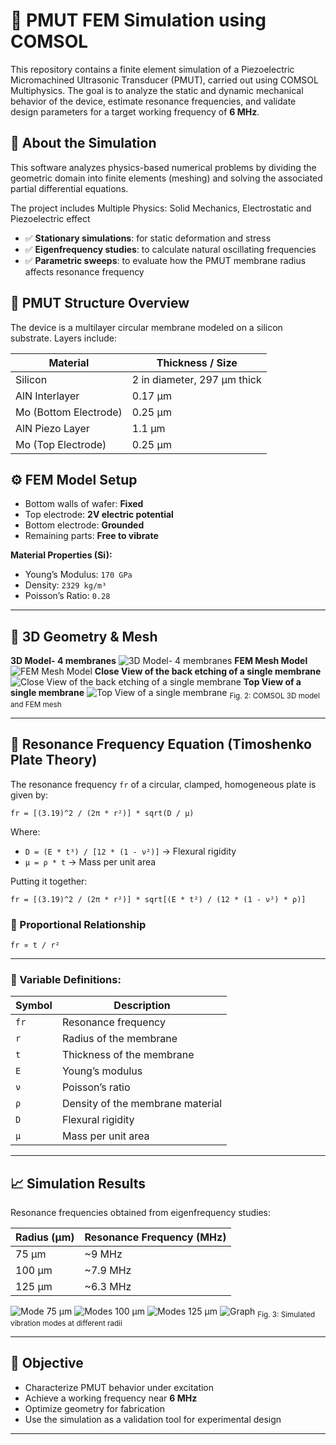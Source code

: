 # 📡 PMUT FEM Simulation using COMSOL

This repository contains a finite element simulation of a Piezoelectric Micromachined Ultrasonic Transducer (PMUT), carried out using COMSOL Multiphysics. The goal is to analyze the static and dynamic mechanical behavior of the device, estimate resonance frequencies, and validate design parameters for a target working frequency of **6 MHz**.

## 📘 About the Simulation
This software analyzes physics-based numerical problems by dividing the geometric domain into finite elements (meshing) and solving the associated partial differential equations.

The project includes Multiple Physics: Solid Mechanics, Electrostatic and Piezoelectric effect
- ✅ **Stationary simulations**: for static deformation and stress
- ✅ **Eigenfrequency studies**: to calculate natural oscillating frequencies
- ✅ **Parametric sweeps**: to evaluate how the PMUT membrane radius affects resonance frequency 

## 🔩 PMUT Structure Overview

The device is a multilayer circular membrane modeled on a silicon substrate. Layers include:

| Material              | Thickness / Size             |
|-----------------------|------------------------------|
| Silicon               | 2 in diameter, 297 µm thick  |
| AlN Interlayer        | 0.17 µm                      |
| Mo (Bottom Electrode) | 0.25 µm                      |
| AlN Piezo Layer       | 1.1 µm                       |
| Mo (Top Electrode)    | 0.25 µm                      |

## ⚙️ FEM Model Setup

- Bottom walls of wafer: **Fixed**
- Top electrode: **2V electric potential**
- Bottom electrode: **Grounded**
- Remaining parts: **Free to vibrate**

**Material Properties (Si):**
- Young’s Modulus: `170 GPa`
- Density: `2329 kg/m³`
- Poisson’s Ratio: `0.28`

---

## 📐 3D Geometry & Mesh
**3D Model- 4 membranes**
![3D Model- 4 membranes](https://github.com/samueloladosu37/PMUT-FEM-Simulation-using-COMSOL/blob/main/3D%20Model%201.png)
**FEM Mesh Model**
![FEM Mesh Model](https://github.com/samueloladosu37/PMUT-FEM-Simulation-using-COMSOL/blob/main/3D%20Mesh%20Model.png)
**Close View of the back etching of a single membrane**
![Close View of the back etching of a single membrane](https://github.com/samueloladosu37/PMUT-FEM-Simulation-using-COMSOL/blob/main/Back%20View.png)
**Top View of a single membrane**
![Top View of a single membrane](https://github.com/samueloladosu37/PMUT-FEM-Simulation-using-COMSOL/blob/main/Top%20View.png)
<sub>Fig. 2: COMSOL 3D model and FEM mesh </sub>

---

## 📐 Resonance Frequency Equation (Timoshenko Plate Theory)

The resonance frequency `fr` of a circular, clamped, homogeneous plate is given by:

```
fr = [(3.19)^2 / (2π * r²)] * sqrt(D / μ)
```
Where:

* `D = (E * t³) / [12 * (1 - ν²)]` → Flexural rigidity
* `μ = ρ * t` → Mass per unit area

Putting it together:
```
fr = [(3.19)^2 / (2π * r²)] * sqrt[(E * t²) / (12 * (1 - ν²) * ρ)]
```
### 📌 Proportional Relationship
```
fr ∝ t / r²
```
---
### 🧮 Variable Definitions:

| Symbol | Description                      |
| ------ | -------------------------------- |
| `fr`   | Resonance frequency              |
| `r`    | Radius of the membrane           |
| `t`    | Thickness of the membrane        |
| `E`    | Young’s modulus                  |
| `ν`    | Poisson’s ratio                  |
| `ρ`    | Density of the membrane material |
| `D`    | Flexural rigidity                |
| `μ`    | Mass per unit area               |
---

## 📈 Simulation Results

Resonance frequencies obtained from eigenfrequency studies:

| Radius (µm) | Resonance Frequency (MHz) |
|-------------|----------------------------|
| 75 µm       | ~9 MHz                     |
| 100 µm      | ~7.9 MHz                     |
| 125 µm      | ~6.3 MHz                     |

![Mode 75 µm](https://github.com/samueloladosu37/PMUT-FEM-Simulation-using-COMSOL/blob/main/PMUT%2075%20%C2%B5m.png)
![Modes 100 µm](https://github.com/samueloladosu37/PMUT-FEM-Simulation-using-COMSOL/blob/main/PMUT%20100%20%C2%B5m.png)
![Modes 125 µm](https://github.com/samueloladosu37/PMUT-FEM-Simulation-using-COMSOL/blob/main/PMUT%20125%20%C2%B5m.png)
![Graph](https://github.com/samueloladosu37/PMUT-FEM-Simulation-using-COMSOL/blob/main/Graph.png)
<sub>Fig. 3: Simulated vibration modes at different radii</sub>


---

## 🎯 Objective

- Characterize PMUT behavior under excitation
- Achieve a working frequency near **6 MHz**
- Optimize geometry for fabrication
- Use the simulation as a validation tool for experimental design

---

